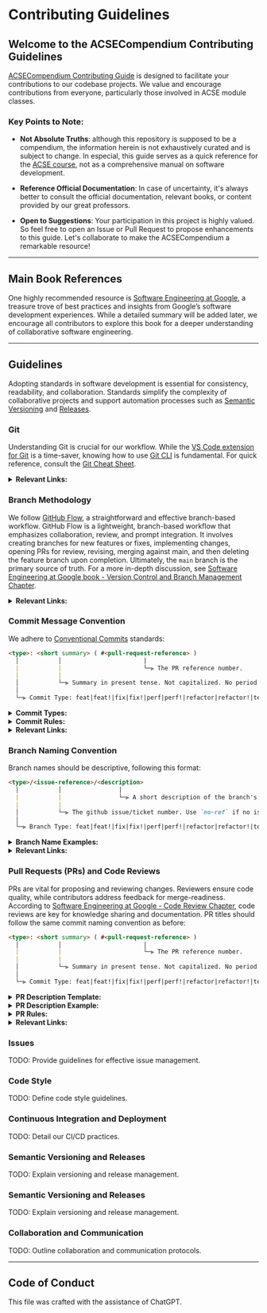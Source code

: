 # Contributing Guidelines

## Welcome to the ACSECompendium Contributing Guidelines

[ACSECompendium Contributing Guide](CONTRIBUTING.md) is designed to facilitate your contributions to our codebase projects. We value and encourage contributions from everyone, particularly those involved in ACSE module classes.

### Key Points to Note:

- **Not Absolute Truths**: although this repository is supposed to be a compendium, the information herein is not exhaustively curated and is subject to change. In especial, this guide serves as a quick reference for the [ACSE course](https://www.imperial.ac.uk/study/courses/postgraduate-taught/applied-computational-science/), not as a comprehensive manual on software development.

- **Reference Official Documentation**: In case of uncertainty, it's always better to consult the official documentation, relevant books, or content provided by our great professors.

- **Open to Suggestions**: Your participation in this project is highly valued. So feel free to open an Issue or Pull Request to propose enhancements to this guide. Let's collaborate to make the ACSECompendium a remarkable resource! 

---

## Main Book References

One highly recommended resource is [Software Engineering at Google](https://abseil.io/resources/swe-book/), a treasure trove of best practices and insights from Google’s software development experiences. While a detailed summary will be added later, we encourage all contributors to explore this book for a deeper understanding of collaborative software engineering.

---

## Guidelines

Adopting standards in software development is essential for consistency, readability, and collaboration. Standards simplify the complexity of collaborative projects and support automation processes such as [Semantic Versioning](https://semver.org/) and [Releases](https://github.com/semantic-release/semantic-release).

### Git

Understanding Git is crucial for our workflow. While the [VS Code extension for Git](https://code.visualstudio.com/docs/sourcecontrol/overview) is a time-saver, knowing how to use [Git CLI](https://git-scm.com/docs) is fundamental. For quick reference, consult the [Git Cheat Sheet](https://training.github.com/downloads/github-git-cheat-sheet.pdf).


<details>
<summary><b>Relevant Links:</b></summary>

- [Official Git Documentation](https://git-scm.com/docs)
- [VS Code Git Extension](https://code.visualstudio.com/docs/sourcecontrol/overview)
- [Pro Git Book](https://git-scm.com/book/en/v2)
- [Git Cheat Sheet](https://education.github.com/git-cheat-sheet-education.pdf)

</details>


### Branch Methodology

We follow [GitHub Flow](https://githubflow.github.io/), a straightforward and effective branch-based workflow. GitHub Flow is a lightweight, branch-based workflow that emphasizes collaboration, review, and prompt integration. It involves creating branches for new features or fixes, implementing changes, opening PRs for review, revising, merging against main, and then deleting the feature branch upon completion. Ultimately, the `main` branch is the primary source of truth. For a more in-depth discussion, see [Software Engineering at Google book - Version Control and Branch Management Chapter](https://abseil.io/resources/swe-book/html/ch16.html).

<details>
<summary><b>Relevant Links:</b></summary>

- [GitHub Flow](https://githubflow.github.io/)
- [Critique of Git Flow](https://georgestocker.com/2020/03/04/please-stop-recommending-git-flow/)
- [Git Flow Model](https://nvie.com/posts/a-successful-git-branching-model/)
- [Chapter on Version Control and Branch Management](https://abseil.io/resources/swe-book/html/ch16.html)
</details>

### Commit Message Convention

We adhere to [Conventional Commits](https://www.conventionalcommits.org/) standards:

```markdown
<type>: <short summary> ( #<pull-request-reference> )
  │           │                       |
  |           |                       └─⫸ The PR reference number.
  |           |
  │           └─⫸ Summary in present tense. Not capitalized. No period at the end.
  │
  └─⫸ Commit Type: feat|feat!|fix|fix!|perf|perf!|refactor|refactor!|test|bench|build|ci|docs|style|chore
```

<details>
<summary><b>Commit Types:</b></summary>

| Type       | Description                                          | Example                                                        |
|------------|------------------------------------------------------|----------------------------------------------------------------|
| feat       | add a new feature                                    | `feat: add linear algebra solver for Computational Mathematics module` |
| feat!      | a breaking change to a feature                       | `feat!: add linear algebra solver for Computational Mathematics module` |
| fix        | a bug fix                                            | `fix: correct data preprocessing bug in ML project`            |
| fix!       | a breaking change to a bug fix                       | `fix!: correct data preprocessing bug in ML project`           |
| perf       | a code change that improves performance              | `perf: optimize pipeline for reduced training time`            |
| perf!      | a breaking change to a performance improvement       | `perf!: optimize pipeline for reduced training time`           |
| refactor   | a code change that neither fixes a bug nor adds a feature | `refactor: optimize pipeline for reduced training time`        |
| refactor!  | a breaking change to a refactoring                  | `refactor!: optimize pipeline for reduced training time`       |
| test       | adding missing tests or correcting existing tests   | `test: add unit tests for data preprocessing pipeline`         |
| bench      | improvements to benchmarks                          | `bench: improve performance of data preprocessing pipeline`    |
| build      | changes to build system or external dependencies    | `build: update dependencies for Data Science module`           |
| ci         | changes to CI configuration files and scripts       | `ci: update CI configuration for Data Science module`          |
| docs       | documentation only changes                          | `docs: update README for Modern Programming Methods`           |
| style      | changes that do not affect the meaning of the code  | `style: update code formatting for Data Science module`        |
| chore      | changes to the build process or auxiliary tools and libraries | `chore: update dependencies for Data Science module`        |
</details>

<details>
<summary><b>Commit Rules:</b></summary>

1) Follow the commit naming convention.
2) Be concise and descriptive.
3) Use English.
4) Start with a verb in imperative mood.
5) Use present tense.
6) Avoid ending with a period.
</details>

<details>
<summary><b>Relevant Links:</b></summary>

- [Conventional Commits](https://www.conventionalcommits.org/)
- [Angular Commit Message Guidelines](https://github.com/angular/angular/blob/22b96b9/CONTRIBUTING.md#-commit-message-guidelines)
</details>

### Branch Naming Convention

Branch names should be descriptive, following this format:

```markdown
<type>/<issue-reference>/<description>
  │           │                |
  |           |                └─⫸ A short description of the branch's purpose.
  |           |
  │           └─⫸ The github issue/ticket number. Use `no-ref` if no issue.
  │
  └─⫸ Branch Type: feat|feat!|fix|fix!|perf|perf!|refactor|refactor!|test|bench|build|ci|docs|style|chore
```

<details>
<summary><b>Branch Name Examples:</b></summary>

- `fix/no-ref/update-dependencies`
- `fix/issue-27/fix-data-sync-error`
- `test/no-ref/refactor-math-algorithms`
- `feature/issue-15/implement-regression-analysis`
</details>

<details>
<summary><b>Relevant Links:</b></summary>

- [Conventional Commits](https://www.conventionalcommits.org/)
- [Simplified Naming Convention](https://dev.to/varbsan/a-simplified-convention-for-naming-branches-and-commits-in-git-il4)
</details>

### Pull Requests (PRs) and Code Reviews

PRs are vital for proposing and reviewing changes. Reviewers ensure code quality, while contributors address feedback for merge-readiness. According to [Software Engineering at Google - Code Review Chapter](https://abseil.io/resources/swe-book/html/ch09.html), code reviews are key for knowledge sharing and documentation. PR titles should follow the same commit naming convention as before:

```markdown
<type>: <short summary> ( #<pull-request-reference> )
  │           │                       |
  |           |                       └─⫸ The PR reference number.
  |           |
  │           └─⫸ Summary in present tense. Not capitalized. No period at the end.
  │
  └─⫸ Commit Type: feat|feat!|fix|fix!|perf|perf!|refactor|refactor!|test|bench|build|ci|docs|style|chore
```

<details>
<summary><b>PR Description Template:</b></summary>

```markdown
## Why this PR?
- Explain the need.

## What Changes?
- Summarize changes.

## Tests added?
- State test status.

## Breaking changes created?
- Highlight any disruptions.

## Additional context:
- Provide more information.
```
</details>

<details>
<summary><b>PR Description Example:</b></summary>

```markdown
## Why this PR?
- To address performance issues in our ML model training process.

## What Changes?
- Enhanced the DataPreprocessing class in data_processing.py.

## Tests added?
- Comprehensive unit tests were included.

## Breaking changes created?
- None.

## Additional context:
- Related to issue #1234 and reviewed by the data science team.
```
</details>

<details>
<summary><b>PR Rules:</b></summary>

- PR titles must follow the commit naming convention.
- PR descriptions should adhere to the template.
- Link PRs to relevant issues.
- Ensure PRs are reviewed by knowledgeable team members.
- Tag PRs appropriately.
- Assign PRs to responsible individuals.
- Link PRs to milestones and projects.
- PRs must pass automated checks.
- Use `Squash and Merge` for merging.
- PRs should be up-to-date with `main`.

</details>

<details>
<summary><b>Relevant Links:</b></summary>

- [GitHub PRs Overview](https://docs.github.com/en/github/collaborating-with-issues-and-pull-requests/about-pull-requests)
- [PR Templates](https://docs.github.com/en/github/building-a-strong-community/creating-a-pull-request-template-for-your-repository)
- [PR Labels](https://docs.github.com/en/github/managing-your-work-on-github/applying-labels-to-issues-and-pull-requests)
- [Assigning PRs](https://docs.github.com/en/github/managing-your-work-on-github/assigning-issues-and-pull-requests-to-other-github-users)
- [PR Milestones](https://docs.github.com/en/github/managing-your-work-on-github/about-milestones)
- [PR Projects](https://docs.github.com/en/github/managing-your-work-on-github/about-project-boards)
- [PR Checks](https://docs.github.com/en/actions/guides/about-continuous-integration)
- [Merge Methods on GitHub](https://docs.github.com/en/repositories/configuring-branches-and-merges-in-your-repository/configuring-pull-request-merges/about-merge-methods-on-github)

</details>

### Issues
TODO: Provide guidelines for effective issue management.

### Code Style
TODO: Define code style guidelines.

### Continuous Integration and Deployment
TODO: Detail our CI/CD practices.

### Semantic Versioning and Releases
TODO: Explain versioning and release management.

### Semantic Versioning and Releases

TODO: Explain versioning and release management.

### Collaboration and Communication

TODO: Outline collaboration and communication protocols.

---

## Code of Conduct

This file was crafted with the assistance of ChatGPT.
